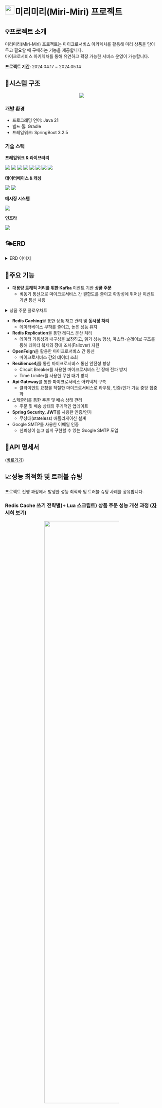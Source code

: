 <span style="margin-left: 10px;"><h1><img src="https://github.com/JYeonJun/miri-miri/assets/97449471/44fdd68b-d4d7-4b87-bbef-b0bb439a8f7f" width="30" height="auto" align="left" />미리미리(Miri-Miri) 프로젝트</h1></span>

## 💡**프로젝트 소개**
미리미리(Miri-Miri) 프로젝트는 마이크로서비스 아키텍처를 활용해 미리 상품을 담아두고 필요할 때 구매하는 기능을 제공합니다.<br/>
마이크로서비스 아키텍처를 통해 유연하고 확장 가능한 서비스 운영이 가능합니다.<br/>

**프로젝트 기간**: 2024.04.17 ~ 2024.05.14

## 🚀**시스템 구조**
<p align="center"><img src="https://github.com/JYeonJun/miri-miri/assets/97449471/8f54fb86-83e5-4f81-86b7-b17faaea4821"/></p>

### 개발 환경
- 프로그래밍 언어: Java 21
- 빌드 툴: Gradle
- 프레임워크: SpringBoot 3.2.5

### 기술 스택
**프레임워크 & 라이브러리**
<div>
    <img src="https://img.shields.io/badge/Spring Boot-6DB33F?style=for-the-badge&logo=Spring Boot&logoColor=white"/>
    <img src="https://img.shields.io/badge/Spring Security-6DB33F?style=for-the-badge&logo=Spring Security&logoColor=white"/>
    <img src="https://img.shields.io/badge/Spring Cloud Gateway-6DB33F?style=for-the-badge&logo=Spring Cloud Gateway&logoColor=white"/>
    <img src="https://img.shields.io/badge/Spring Cloud Netflix Eureka-6DB33F?style=for-the-badge&logo=Spring Cloud Netflix Eureka&logoColor=white"/>
    <img src="https://img.shields.io/badge/Spring Cloud OpenFeign-6DB33F?style=for-the-badge&logo=OpenFeign&logoColor=white"/>
    <img src="https://img.shields.io/badge/Spring Cloud Circuit Breaker-6DB33F?style=for-the-badge&logo=CircuitBreaker&logoColor=white"/>
    <img src="https://img.shields.io/badge/Hibernate-59666C?style=for-the-badge&logo=Hibernate&logoColor=white"/>
    <img src="https://img.shields.io/badge/QueryDSL-59666C?style=for-the-badge&logo=QueryDSL&logoColor=white"/>
</div>

**데이터베이스 & 캐싱**
<div>
    <img src="https://img.shields.io/badge/MariaDB-003545?style=for-the-badge&logo=MariaDB&logoColor=white"/>
    <img src="https://img.shields.io/badge/Redis-D92A2A?style=for-the-badge&logo=Redis&logoColor=white"/>
</div>

**메시징 시스템**
<div>
    <img src="https://img.shields.io/badge/Apache Kafka-231F20?style=for-the-badge&logo=Apache Kafka&logoColor=white"/>
</div>

**인프라**
<div>
    <img src="https://img.shields.io/badge/Docker-2496ED?style=for-the-badge&logo=Docker&logoColor=white"/>
</div>

## 🌤️**ERD**
<details>
<summary>ERD 이미지</summary>
<div markdown="1">

<p align="center"><img src="https://github.com/JYeonJun/miri-miri/assets/97449471/cdec958a-9c93-4585-807a-3ec80673e957"/></p>

</div>
</details>

## 📌**주요 기능**
- **대용량 트래픽 처리를 위한 Kafka** 이벤트 기반 **상품 주문**
  - 비동기 통신으로 마이크로서비스 간 결합도를 줄이고 확장성에 뛰어난 이벤트 기반 통신 사용
<details>
<summary>상품 주문 플로우차트</summary>
<div markdown="1">

<p align="center"><img src="https://github.com/JYeonJun/miri-miri/assets/97449471/27f2efac-6248-4907-9a4e-ad2517f00e66"/></p>

</div>
</details>

- **Redis Caching**을 통한 상품 재고 관리 및 **동시성 처리**
  - 데이터베이스 부하를 줄이고, 높은 성능 유지
- **Redis Replication**을 통한 레디스 분산 처리
  - 데이터 가용성과 내구성을 보장하고, 읽기 성능 향상, 마스터-슬레이브 구조를 통해 데이터 복제와 장애 조치(Failover) 지원
- **OpenFeign**을 활용한 마이크로서비스 간 통신
  - 마이크로서비스 간의 데이터 조회
- **Resilience4j**를 통한 마이크로서비스 통신 안전성 향상
  - Circuit Breaker를 사용한 마이크로서비스 간 장애 전파 방지
  - Time Limiter를 사용한 무한 대기 방지
- **Api Gateway**를 통한 마이크로서비스 아키텍처 구축
  - 클라이언트 요청을 적절한 마이크로서비스로 라우팅, 인증/인가 기능 중앙 집중화
- 스케줄러를 통한 주문 및 배송 상태 관리
  - 주문 및 배송 상태의 주기적인 업데이트
- **Spring Security, JWT**를 사용한 인증/인가
  - 무상태(stateless) 애플리케이션 설계
- Google SMTP를 사용한 이메일 인증
  - 신뢰성이 높고 쉽게 구현할 수 있는 Google SMTP 도입

## 📂**API 명세서**
([바로가기](https://documenter.getpostman.com/view/20733282/2sA3JRaKQo))

## 📈**성능 최적화 및 트러블 슈팅**
프로젝트 진행 과정에서 발생한 성능 최적화 및 트러블 슈팅 사례를 공유합니다.<br/>
### **Redis Cache 쓰기 전략별(+ Lua 스크립트) 상품 주문 성능 개선 과정** ([자세히 보기](https://yenjjun187.tistory.com/1039))
<p align="center"><img src="https://github.com/JYeonJun/miri-miri/assets/97449471/608674c9-7b5d-4eff-89c8-47564ceb64d5" style="width:70%;"/></p>


- 캐시 쓰기 전략 변경: **Write-Through** → **Write-Back**
- **Lua 스크립트** 적용: Redis의 원자성 활용한 **분산락(Lock) 해제**
- TPS: `164.5` → `431.2` (**약 162.2% 성능 개선**)

### **비동기 통신을 통한 마이페이지 조회 성능 개선** ([자세히 보기](https://yenjjun187.tistory.com/1050))
<p align="center"><img src="https://github.com/JYeonJun/miri-miri/assets/97449471/98aa9e69-94e5-4973-b1a0-4f0a29f6bf7b" style="width:70%;"/></p>

- 동기 방식의 OpenFeign 호출을 Spring의 **@Async**와 **CompletableFuture**를 사용한 비동기 병렬 처리로 전환
- TPS: `288.0` → `365.2` **(약 26.8% 성능 개선)**

### **트랜잭션과 카프카 이벤트 발행 시점 차이 문제 해결** ([자세히 보기](https://yenjjun187.tistory.com/1043))
- 문제 상황: MSA 환경에서 트랜잭션과 이벤트 발행의 실행 시점 차이로 인해 데이터 일관성 유지 문제 발생
- 원인: 트랜잭션이 성공적으로 커밋되기 전에 이벤트를 발행하는 로직이 포함되어 있어, 트랜잭션의 실패와 상관없이 이벤트가 발행될 수 있는 구조
- 해결 방법: **@TransactionalEventListener**를 도입하여 트랜잭션의 결과(커밋 또는 롤백)에 따라 조건적으로 이벤트를 발행하도록 변경 -> 트랜잭션이 성공적으로 커밋된 후에만 이벤트를 발행하고, 트랜잭션이 롤백되는 경우 실패와 관련된 이벤트를 발행하도록 로직 수정

### **Redis Replication을 사용한 상품 재고 관리** ([자세히 보기](https://yenjjun187.tistory.com/1042))
- **데이터 손실 방지**: Redis 복제를 통해 주요 데이터를 여러 인스턴스에 복제하여 데이터 손실 위험 감소
- **성능 향상**: 복제된 인스턴스를 통해 읽기 요청을 분산 처리함으로써 읽기 성능 향상
- **고가용성**: 하나의 인스턴스에 문제가 발생하더라도 다른 인스턴스를 통해 지속적인 서비스 제공이 가능하여 시스템의 가용성 향상

### **Kafka에서 동일한 토픽을 여러 서비스에서 소비하는 문제 해결** ([자세히 보기](https://yenjjun187.tistory.com/1040))
- 문제 상황: 주문 취소 기능을 구현하는 과정에서, 동일한 '주문 취소 토픽'을 상품 서비스와 결제 서비스가 동시에 소비하지 못하는 문제 발생
- 원인: 두 서비스가 동일한 컨슈머 그룹을 사용하면서 하나의 토픽에서 메시지를 소비하려 했기 때문에 한 서비스만 메시지를 소비
- 해결 방법: **각 서비스마다 별도의 컨슈머 그룹 ID를 지정**하여, 서비스들이 독립적으로 메시지를 소비할 수 있도록 설정

## 👍기술적 의사 결정
### MSA 환경에서의 이벤트 및 통신 전략 수립
- **이벤트 기반 처리**: 생성, 수정, 삭제 작업을 비동기적으로 처리하여 서비스 간 결합도 감소 및 확장성 향상
- **OpenFeign 방식**: 단순 조회 작업은 동기적으로 통신하여 구현 간소화

## 🤖실행 방법
### 실행 요구 사항
<details>
<summary>간략히</summary>
<div markdown="1">

1. 빈 폴더 생성
2. application.yml, goods-service.yml, order-service.yml, payment-service.yml, user-service.yml 파일 생성(아래 참고)
3. config-service의 application.yml 파일의 spring.cloud.config.server.native.search-locations 값으로 폴더 위치 지정

**application.yml**
```yaml
token:
  expiration_time: <토큰 만료 시간 단위(밀리초)>
  secret: <JWT 생성에 사용될 시크릿 키>

api:
  gateway:
    ip: <API 게이트웨이 IP 주소>

kafka:
  server: localhost:9092
  # 주문 서비스를 위한 카프카 그룹 ID. 예: 'order-service-group'
  order-group-id: <주문 서비스의 카프카 그룹 ID>
  # 상품 서비스를 위한 카프카 그룹 ID. 예: 'goods-service-group'
  goods-group-id: <상품 서비스의 카프카 그룹 ID>
  # 결제 서비스를 위한 카프카 그룹 ID. 예: 'payment-service-group'
  payment-group-id: <결제 서비스의 카프카 그룹 ID>

miri:
  aes:
    secret-key: AbCdEfGhIjKlMnOpQrStUvWxYz123456
```

**goods-service.yml, order-service.yml, payment-service.yml**
```yaml
database:
  password: mariadb1234
```

**user-service.yml**
```yaml
miri:
  mail:
    username: <이메일 주소>
    password: <구글 앱 비밀번호>

database:
  password: mariadb1234
```

</div>
</details>

### docker-compose.yml 실행
```bash
docker compose up -d
```

### 서비스 실행 순서
```
config-service -> discovery-service -> apigateway-service -> 나머지 서비스(user, order, goods, payment)
```
